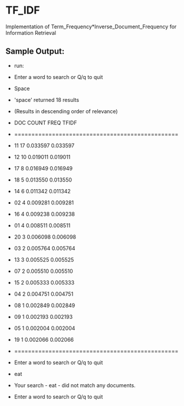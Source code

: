 # TF_IDF
Implementation of Term_Frequency*Inverse_Document_Frequency for Information Retrieval

## Sample Output:

* run:
* Enter a word to search or Q/q to quit
* Space

* 'space' returned 18 results
* (Results in descending order of relevance)

* DOC   COUNT   FREQ         TFIDF
* ================================================
* 11    17      0.033597     0.033597
* 12    10      0.019011     0.019011
* 17    8       0.016949     0.016949
* 18    5       0.013550     0.013550
* 14    6       0.011342     0.011342
* 02    4       0.009281     0.009281
* 16    4       0.009238     0.009238
* 01    4       0.008511     0.008511
* 20    3       0.006098     0.006098
* 03    2       0.005764     0.005764
* 13    3       0.005525     0.005525
* 07    2       0.005510     0.005510
* 15    2       0.005333     0.005333
* 04    2       0.004751     0.004751
* 08    1       0.002849     0.002849
* 09    1       0.002193     0.002193
* 05    1       0.002004     0.002004
* 19    1       0.002066     0.002066
* ================================================

* Enter a word to search or Q/q to quit
* eat
* Your search - eat - did not match any documents.
* Enter a word to search or Q/q to quit
